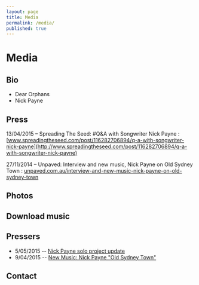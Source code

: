 ```yaml
---
layout: page
title: Media
permalink: /media/
published: true
---
```




# Media

## Bio

- Dear Orphans
- Nick Payne

## Press

13/04/2015 &ndash; Spreading The Seed: #Q&amp;A with Songwriter Nick Payne
: [www.spreadingtheseed.com/post/116282706894/q-a-with-songwriter-nick-payne](http://www.spreadingtheseed.com/post/116282706894/q-a-with-songwriter-nick-payne)

27/11/2014 &ndash; Unpaved: Interview and new music, Nick Payne on Old Sydney Town
: [unpaved.com.au/interview-and-new-music-nick-payne-on-old-sydney-town](http://unpaved.com.au/interview-and-new-music-nick-payne-on-old-sydney-town)

## Photos

## Download music

## Pressers

- 5/05/2015 -- [Nick Payne solo project update](http://kriskatpublicity.com.au/nick-payne-solo-project-update/)
- 9/04/2015 -- [New Music: Nick Payne "Old Sydney Town"](http://kriskatpublicity.com.au/new-music-nick-payne-old-sydney-town/)

## Contact

